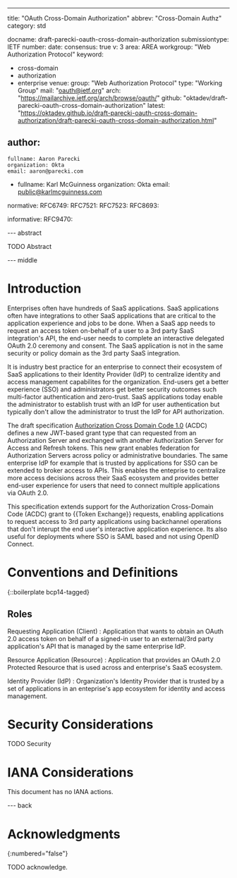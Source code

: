 ---
title: "OAuth Cross-Domain Authorization"
abbrev: "Cross-Domain Authz"
category: std

docname: draft-parecki-oauth-cross-domain-authorization
submissiontype: IETF
number:
date:
consensus: true
v: 3
area: AREA
workgroup: "Web Authorization Protocol"
keyword:
 - cross-domain
 - authorization
 - enterprise
venue:
  group: "Web Authorization Protocol"
  type: "Working Group"
  mail: "oauth@ietf.org"
  arch: "https://mailarchive.ietf.org/arch/browse/oauth/"
  github: "oktadev/draft-parecki-oauth-cross-domain-authorization"
  latest: "https://oktadev.github.io/draft-parecki-oauth-cross-domain-authorization/draft-parecki-oauth-cross-domain-authorization.html"

author:
 -
    fullname: Aaron Parecki
    organization: Okta
    email: aaron@parecki.com
 -
    fullname: Karl McGuinness
    organization: Okta
    email: public@karlmcguinness.com

normative:
  RFC6749:
  RFC7521:
  RFC7523:
  RFC8693:

informative:
  RFC9470:


--- abstract

TODO Abstract


--- middle

# Introduction

Enterprises often have hundreds of SaaS applications.  SaaS applications often have integrations to other SaaS applications that are critical to the application experience and jobs to be done.  When a SaaS app needs to request an access token on-behalf of a user to a 3rd party SaaS integration's API, the end-user needs to complete an interactive delegated OAuth 2.0 ceremony and consent.  The SaaS application is not in the same security or policy domain as the 3rd party SaaS integration.

It is industry best practice for an enterprise to connect their ecosystem of SaaS applications to their Identity Provider (IdP) to centralize identity and access management capabilites for the organization.  End-users get a better experience (SSO) and administrators get better security outcomes such multi-factor authentication and zero-trust.  SaaS applications today enable the administrator to establish trust with an IdP for user authentication but typically don't allow the administrator to trust the IdP for API authorization.  

The draft specification [Authorization Cross Domain Code 1.0](https://openid.bitbucket.io/draft-acdc-01.html) (ACDC) defines a new JWT-based grant type that can requested from an Authorization Server and exchanged with another Authorization Server for Access and Refresh tokens.  This new grant enables federation for Authorization Servers across policy or administrative boundaries. The same enterprise IdP for example that is trusted by applications for SSO can be extended to broker access to APIs.  This enables the enteprise to centralize more access decisions across their SaaS ecosystem and provides better end-user experience for users that need to connect multiple applications via OAuth 2.0.

This specification extends support for the Authorization Cross-Domain Code (ACDC) grant to {{Token Exchange}} requests, enabling applications to request access to 3rd party applications using backchannel operations that don't interupt the end user's interactive application experience.  Its also useful for deployments where SSO is SAML based and not using OpenID Connect.

# Conventions and Definitions

{::boilerplate bcp14-tagged}

## Roles

Requesting Application (Client)
: Application that wants to obtain an OAuth 2.0 access token on behalf of a signed-in user to an external/3rd party application's API that is managed by the same enterprise IdP.

Resource Application (Resource)
: Application that provides an OAuth 2.0 Protected Resource that is used across and enterprise's SaaS ecosystem.

Identity Provider (IdP)
: Organization's Identity Provider that is trusted by a set of applications in an enteprise's app ecosystem for identity and access management.



# Security Considerations

TODO Security


# IANA Considerations

This document has no IANA actions.


--- back

# Acknowledgments
{:numbered="false"}

TODO acknowledge.

